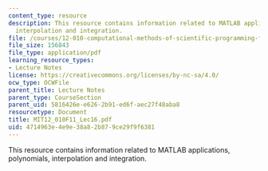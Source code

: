 ```yaml
---
content_type: resource
description: This resource contains information related to MATLAB applications, polynomials,
  interpolation and integration.
file: /courses/12-010-computational-methods-of-scientific-programming-fall-2011/4714963e4e9e38a82b879ce29f9f6381_MIT12_010F11_Lec16.pdf
file_size: 156843
file_type: application/pdf
learning_resource_types:
- Lecture Notes
license: https://creativecommons.org/licenses/by-nc-sa/4.0/
ocw_type: OCWFile
parent_title: Lecture Notes
parent_type: CourseSection
parent_uid: 5816426e-e626-2b91-ed6f-aec27f48aba8
resourcetype: Document
title: MIT12_010F11_Lec16.pdf
uid: 4714963e-4e9e-38a8-2b87-9ce29f9f6381
---
```

This resource contains information related to MATLAB applications, polynomials, interpolation and integration.